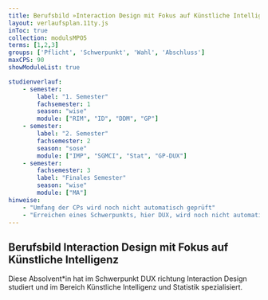 ```yaml
---
title: Berufsbild »Interaction Design mit Fokus auf Künstliche Intelligenz« (Master of Science)
layout: verlaufsplan.11ty.js
inToc: true
collection: modulsMPO5
terms: [1,2,3]
groups: ['Pflicht', 'Schwerpunkt', 'Wahl', 'Abschluss']
maxCPS: 90
showModuleList: true

studienverlauf:
    - semester:
        label: "1. Semester"
        fachsemester: 1
        season: "wise"
        module: ["RIM", "ID", "DDM", "GP"]
    - semester:
        label: "2. Semester"
        fachsemester: 2
        season: "sose"
        module: ["IMP", "SGMCI", "Stat", "GP-DUX"]
    - semester:
        fachsemester: 3
        label: "Finales Semester"
        season: "wise"
        module: ["MA"]
hinweise:
    - "Umfang der CPs wird noch nicht automatisch geprüft"
    - "Erreichen eines Schwerpunkts, hier DUX, wird noch nicht automatisch geprüft"
---
```



## Berufsbild Interaction Design mit Fokus auf Künstliche Intelligenz

Diese Absolvent*in hat im Schwerpunkt DUX richtung Interaction Design studiert und im Bereich Künstliche Intelligenz und Statistik spezialisiert.